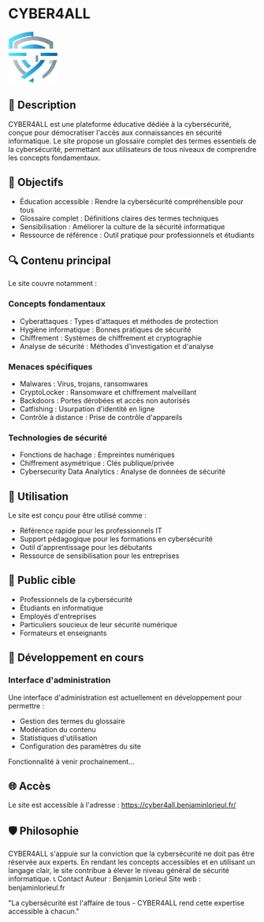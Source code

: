# CYBER4ALL
![Logo CYBER4ALL](images/logos/CYBER4ALL/cyber4all_nobg_notxt.png)

## 📖 Description
CYBER4ALL est une plateforme éducative dédiée à la cybersécurité, conçue pour démocratiser l'accès aux connaissances en sécurité informatique. Le site propose un glossaire complet des termes essentiels de la cybersécurité, permettant aux utilisateurs de tous niveaux de comprendre les concepts fondamentaux.
## 🎯 Objectifs

- Éducation accessible : Rendre la cybersécurité compréhensible pour tous
- Glossaire complet : Définitions claires des termes techniques
- Sensibilisation : Améliorer la culture de la sécurité informatique
- Ressource de référence : Outil pratique pour professionnels et étudiants

## 🔍 Contenu principal
Le site couvre notamment :
### Concepts fondamentaux

- Cyberattaques : Types d'attaques et méthodes de protection
- Hygiène informatique : Bonnes pratiques de sécurité
- Chiffrement : Systèmes de chiffrement et cryptographie
- Analyse de sécurité : Méthodes d'investigation et d'analyse

### Menaces spécifiques

- Malwares : Virus, trojans, ransomwares
- CryptoLocker : Ransomware et chiffrement malveillant
- Backdoors : Portes dérobées et accès non autorisés
- Catfishing : Usurpation d'identité en ligne
- Contrôle à distance : Prise de contrôle d'appareils

### Technologies de sécurité

- Fonctions de hachage : Empreintes numériques
- Chiffrement asymétrique : Clés publique/privée
- Cybersecurity Data Analytics : Analyse de données de sécurité

## 🚀 Utilisation
Le site est conçu pour être utilisé comme :

- Référence rapide pour les professionnels IT
- Support pédagogique pour les formations en cybersécurité
- Outil d'apprentissage pour les débutants
- Ressource de sensibilisation pour les entreprises

## 👥 Public cible

- Professionnels de la cybersécurité
- Étudiants en informatique
- Employés d'entreprises
- Particuliers soucieux de leur sécurité numérique
- Formateurs et enseignants

## 🚧 Développement en cours
### Interface d'administration
Une interface d'administration est actuellement en développement pour permettre :

- Gestion des termes du glossaire
- Modération du contenu
- Statistiques d'utilisation
- Configuration des paramètres du site

Fonctionnalité à venir prochainement...
## 🌐 Accès
Le site est accessible à l'adresse : https://cyber4all.benjaminlorieul.fr/

## 🛡️ Philosophie
CYBER4ALL s'appuie sur la conviction que la cybersécurité ne doit pas être réservée aux experts. En rendant les concepts accessibles et en utilisant un langage clair, le site contribue à élever le niveau général de sécurité informatique.
📞 Contact
Auteur : Benjamin Lorieul
Site web : benjaminlorieul.fr

"La cybersécurité est l'affaire de tous - CYBER4ALL rend cette expertise accessible à chacun."